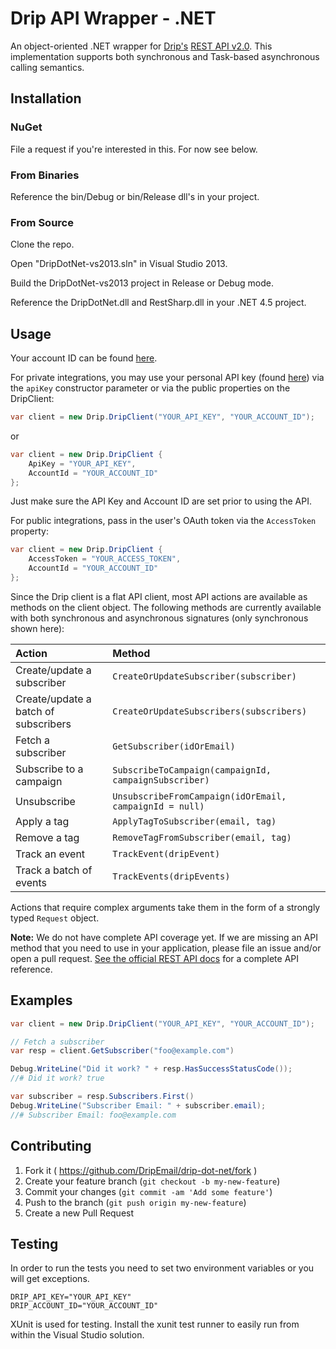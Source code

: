 # Drip API Wrapper - .NET

An object-oriented .NET wrapper for [Drip's](https://www.getdrip.com/) [REST API v2.0](https://www.getdrip.com/docs/rest-api).
This implementation supports both synchronous and Task-based asynchronous calling semantics.

## Installation

### NuGet

File a request if you're interested in this. For now see below.

### From Binaries

Reference the bin/Debug or bin/Release dll's in your project.

### From Source

Clone the repo.

Open "DripDotNet-vs2013.sln" in Visual Studio 2013.

Build the DripDotNet-vs2013 project in Release or Debug mode.

Reference the DripDotNet.dll and RestSharp.dll in your .NET 4.5 project.

## Usage

Your account ID can be found [here](https://www.getdrip.com/settings/site).

For private integrations, you may use your personal API key (found
[here](https://www.getdrip.com/user/edit)) via the `apiKey` constructor parameter
or via the public properties on the DripClient:

```c#
var client = new Drip.DripClient("YOUR_API_KEY", "YOUR_ACCOUNT_ID");
```

or

```c#
var client = new Drip.DripClient {
	ApiKey = "YOUR_API_KEY",
	AccountId = "YOUR_ACCOUNT_ID"
};
```

Just make sure the API Key and Account ID are set prior to using the API.

For public integrations, pass in the user's OAuth token via the `AccessToken`
property:

```c#
var client = new Drip.DripClient {
	AccessToken = "YOUR_ACCESS_TOKEN",
	AccountId = "YOUR_ACCOUNT_ID"
};
```

Since the Drip client is a flat API client, most API actions are available
as methods on the client object. The following methods are currently available with
both synchronous and asynchronous signatures (only synchronous shown here):

| Action                     | Method                                                  |
| :------------------------- | :------------------------------------------------------ |
| Create/update a subscriber | `CreateOrUpdateSubscriber(subscriber)`                  |
| Create/update a batch of subscribers | `CreateOrUpdateSubscribers(subscribers)`      |
| Fetch a subscriber         | `GetSubscriber(idOrEmail)`                              |
| Subscribe to a campaign    | `SubscribeToCampaign(campaignId, campaignSubscriber)`   |
| Unsubscribe                | `UnsubscribeFromCampaign(idOrEmail, campaignId = null)` |
| Apply a tag                | `ApplyTagToSubscriber(email, tag)`                      |
| Remove a tag               | `RemoveTagFromSubscriber(email, tag)`                   |
| Track an event             | `TrackEvent(dripEvent)`                                 |
| Track a batch of events    | `TrackEvents(dripEvents)`                               |

Actions that require complex arguments take them in the form of a strongly typed 
`Request` object.

**Note:** We do not have complete API coverage yet. If we are missing an API method
that you need to use in your application, please file an issue and/or open a
pull request. [See the official REST API docs](https://www.getdrip.com/docs/rest-api)
for a complete API reference.

## Examples

```c#
var client = new Drip.DripClient("YOUR_API_KEY", "YOUR_ACCOUNT_ID");

// Fetch a subscriber
var resp = client.GetSubscriber("foo@example.com")

Debug.WriteLine("Did it work? " + resp.HasSuccessStatusCode());
//# Did it work? true

var subscriber = resp.Subscribers.First()
Debug.WriteLine("Subscriber Email: " + subscriber.email);
//# Subscriber Email: foo@example.com
```

## Contributing

1. Fork it ( https://github.com/DripEmail/drip-dot-net/fork )
2. Create your feature branch (`git checkout -b my-new-feature`)
3. Commit your changes (`git commit -am 'Add some feature'`)
4. Push to the branch (`git push origin my-new-feature`)
5. Create a new Pull Request

## Testing

In order to run the tests you need to set two environment variables or you 
will get exceptions.

	DRIP_API_KEY="YOUR_API_KEY"
	DRIP_ACCOUNT_ID="YOUR_ACCOUNT_ID"

XUnit is used for testing. Install the xunit test runner to easily run from 
within the Visual Studio solution.